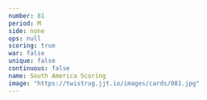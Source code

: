 ```yaml
---
number: 81
period: M
side: none
ops: null
scoring: true
war: false
unique: false
continuous: false
name: South America Scoring
image: "https://twistrug.jjt.io/images/cards/081.jpg"
---
```

